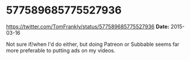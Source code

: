 # 577589685775527936
https://twitter.com/TomFrankly/status/577589685775527936
**Date:** 2015-03-16

Not sure if/when I'd do either, but doing Patreon or Subbable seems far more preferable to putting ads on my videos.
